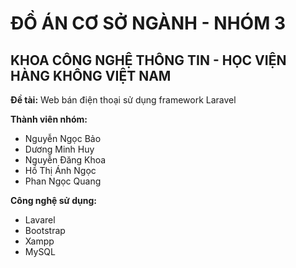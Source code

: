 
 <head>
  <link rel="stylesheet" href="https://cdn.jsdelivr.net/npm/@fortawesome/fontawesome-free@6.5.1/css/all.min.css">
</head>

<body>
  <h1>ĐỒ ÁN CƠ SỞ NGÀNH - NHÓM 3</h1>
  <h2>KHOA CÔNG NGHỆ THÔNG TIN - HỌC VIỆN HÀNG KHÔNG VIỆT NAM</h2>
  <p><i class="fa-solid fa-list-check"></i> <strong>Đề tài:</strong> Web bán điện thoại sử dụng framework Laravel</p>
  <p><i class="fa-solid fa-people-group"></i> <strong>Thành viên nhóm:</strong></p>
  <ul>
    <li>Nguyễn Ngọc Bảo</li>
    <li>Dương Minh Huy</li>
    <li>Nguyễn Đăng Khoa</li>
    <li>Hồ Thị Ánh Ngọc</li>
    <li>Phan Ngọc Quang</li>
  </ul>
    <p><i class="fa-solid fa-screwdriver-wrench"></i><strong>Công nghệ sử dụng:</strong></p>
  <ul>
    <li>Lavarel</li>
    <li>Bootstrap</li>
    <li>Xampp</li>
    <li>MySQL</li>
  </ul>
</body>
